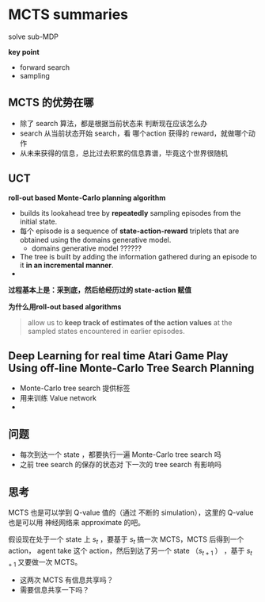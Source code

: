 # MCTS summaries

solve sub-MDP



**key point**

* forward search
* sampling




## MCTS 的优势在哪

* 除了 search 算法，都是根据当前状态来 判断现在应该怎么办
* search 从当前状态开始 search，看 哪个action 获得的 reward，就做哪个动作
* 从未来获得的信息，总比过去积累的信息靠谱，毕竟这个世界很随机




## UCT

**roll-out based Monte-Carlo planning algorithm**

* builds its lookahead tree by **repeatedly** sampling episodes from the initial state.
* 每个 episode is a sequence of **state-action-reward** triplets that are obtained using the domains generative model.
  * domains generative model ??????
* The tree is built by adding the information gathered during an episode to it **in an incremental manner**.
* ​

**过程基本上是：采到底，然后给经历过的 state-action 赋值**



**为什么用roll-out based algorithms**

> allow us to **keep track of estimates of the action values** at the sampled states encountered in earlier episodes.






## Deep Learning for real time Atari Game Play Using off-line Monte-Carlo Tree Search Planning



* Monte-Carlo tree search 提供标签
* 用来训练 Value network
* ​



## 问题

* 每次到达一个 state ，都要执行一遍 Monte-Carlo tree search 吗
* 之前 tree search 的保存的状态对 下一次的 tree search 有影响吗






## 思考

MCTS 也是可以学到 Q-value 值的（通过 不断的 simulation），这里的 Q-value 也是可以用 神经网络来 approximate 的吧。



假设现在处于一个 state 上 $s_t$ ，要基于  $s_t$ 搞一次 MCTS，MCTS 后得到一个 action， agent take 这个 action，然后到达了另一个 state （$s_{t+1}$ ） ，基于 $s_{t+1}$ 又要做一次  MCTS。

* 这两次 MCTS 有信息共享吗？
* 需要信息共享一下吗？

